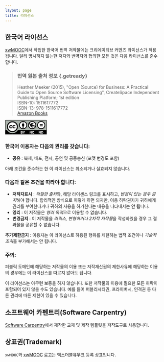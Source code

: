 ```yaml
---
layout: page
title: 라이선스
---
```


## 한국어 라이선스

[xwMOOC](http://xwmooc.net/)에서 작업한 한국어 번역 저작물에는 크리에이티브 커먼즈 라이선스가 적용됩니다. 달리 명시하지 않는한 저자와 번역자와 협의한 모든 것은 다음 라이선스를 준수합니다. 

> ### 번역 원본 출처 정보 {.getready}
>
> Heather Meeker (2015), "Open (Source) for Business: A Practical Guide to Open Source Software Licensing", CreateSpace Independent Publishing Platform; 1st edition  
> ISBN-10: 1511617772  
> ISBN-13: 978-1511617772  
> [Amazon Books](http://www.amazon.com/exec/obidos/ASIN/1511617772/flatwave-20)

<img src="img/cc-by-nc-nd.png" width="27%" alt="CC: BY-NC-ND" />

### 한국어 이용자는 다음의 권리를 갖습니다:

- **공유** : 복제, 배포, 전시, 공연 및 공중송신 (포맷 변경도 포함)

아래 조건을 준수하는 한 이 라이선스는 취소되거나 실효되지 않습니다.

### 다음과 같은 조건을 따라야 합니다:

- **저작자표시** : *적절한 출처*와, 해당 라이센스 링크를 표시하고, *변경이 있는 경우 공지*해야 합니다. 합리적인 방식으로 이렇게 하면 되지만, 이용 허락권자가 귀하에게 권리를 부여한다거나 귀하의 사용을 허가한다는 내용을 나타내서는 안 됩니다.
- **영리** : 이 저작물은 *영리 목적*으로 이용할 수 없습니다.
- **변경금지** : 이 저작물을 *리믹스, 변형하거나 2차적 저작물*을 작성하였을 경우 그 결과물을 공유할 수 없습니다.

**추가제한금지** : 이용자는 이 라이선스로 허용된 행위를 제한하는 법적 조건이나 *기술적 조치*를 
부가해서는 안 됩니다.

### 주의:

퍼블릭 도메인에 해당하는 저작물의 이용 또는 저작재산권의 제한사유에 해당하는 이용의 경우에는 이 라이선스를 따르지 않아도 됩니다.

이 라이선스는 아무런 보증을 하지 않습니다. 또한 저작물의 이용에 필요한 모든 허락이 포함되어 있지 않을 수도 있습니다. 
예를 들어 퍼블리시티권, 프라이버시, 인격권 등 다른 권리에 따른 제한이 있을 수 있습니다.

## 소프트웨어 카펜트리(Software Carpentry)

[Software Carpentry](http://software-carpentry)에서 제작한 교재 및 제작 템플릿을 저작도구로 사용합니다.

## 상표권(Trademark)

`xwMOOC`와 [xwMOOC](http://xwmooc.net/) 로고는 엑스더블유무크 등록 상표입니다.
